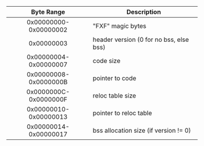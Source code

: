 | Byte Range            | Description                             |
| :-------------------: | --------------------------------------- |
| 0x00000000-0x00000002 | "FXF" magic bytes                       |
| 0x00000003            | header version (0 for no bss, else bss) |
| 0x00000004-0x00000007 | code size                               |
| 0x00000008-0x0000000B | pointer to code                         |
| 0x0000000C-0x0000000F | reloc table size                        |
| 0x00000010-0x00000013 | pointer to reloc table                  |
| 0x00000014-0x00000017 | bss allocation size (if version != 0)   |
